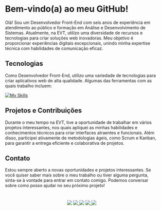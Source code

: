 # Bem-vindo(a) ao meu GitHub!

Olá! Sou um Desenvolvedor Front-End com seis anos de experiência em atendimento ao público e formação em Análise e Desenvolvimento de Sistemas. Atualmente, na EVT, utilizo uma diversidade de recursos e tecnologias para criar soluções web inovadoras. Meu objetivo é proporcionar experiências digitais excepcionais, unindo minha expertise técnica com habilidades de comunicação eficaz.

## Tecnologias

Como Desenvolvedor Front-End, utilizo uma variedade de tecnologias para criar aplicativos web de alta qualidade. Algumas das ferramentas com as quais trabalho incluem:
         
[![My Skills](https://skillicons.dev/icons?i=html,css,js,ts,styledcomponents,react,mongo,git,azure)](https://skillicons.dev)

## Projetos e Contribuições

Durante o meu tempo na EVT, tive a oportunidade de trabalhar em vários projetos interessantes, nos quais apliquei as minhas habilidades e conhecimentos técnicos para criar interfaces atraentes e funcionais. Além disso, participei ativamente de metodologias ágeis, como Scrum e Kanban, para garantir a entrega eficiente e colaborativa de projetos.

## Contato

Estou sempre aberto a novas oportunidades e projetos interessantes. Se você quiser saber mais sobre o meu trabalho ou tiver alguma pergunta, sinta-se à vontade para entrar em contato comigo. Podemos conversar sobre como posso ajudar no seu próximo projeto!

#

<div align="center">
  <a href="https://www.linkedin.com/in/vitoralbergaria/" target="_blank"><img src="https://img.shields.io/badge/-LinkedIn-%230077B5?style=for-the-badge&logo=linkedin&logoColor=white" target="_blank"></a>
  <a href="https://bit.ly/3qzDRe3" target="_blank"><img src="https://img.shields.io/badge/WhatsApp-25D366?style=for-the-badge&logo=whatsapp&logoColor=white" target="_blank">
  <a href = "mailto:contato.soer@gmail.com"><img src="https://img.shields.io/badge/Gmail-D14836?style=for-the-badge&logo=gmail&logoColor=white" target="_blank"></a>
  <a href="https://discord.gg/et9Be2NJ" target="_blank"><img src="https://img.shields.io/badge/Discord-7289DA?style=for-the-badge&logo=discord&logoColor=white" target="_blank">
  <a href="https://figma.com/@VitorSoer" target="_blank"><img src="https://img.shields.io/badge/Figma-F24E1E?style=for-the-badge&logo=figma&logoColor=white" target="_blank">
</div>
